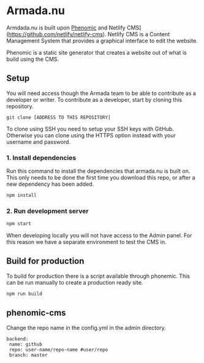 # Armada.nu

Armdada.nu is built upon [Phenomic](https://github.com/MoOx/phenomic) and 
Netlify CMS](https://github.com/netlify/netlify-cms). Netlify CMS is a Content Management System that provides a graphical interface to edit the website. 

Phenomic is a static site generator that creates a website out of what is build using the CMS. 

## Setup
You will need access though the Armada team to be able to contribute as a developer or writer. To contribute as a developer, start by cloning this repository. 

```
git clone [ADDRESS TO THIS REPOSITORY]
```

To clone using SSH you need to setup your SSH keys with GitHub. Otherwise you can clone using the HTTPS option instead with your username and password.

### 1. Install dependencies
Run this command to install the dependencies that armada.nu is built on. This only needs to be done the first time you download this repo, or after a new dependency has been added. 

```sh
npm install
```

### 2. Run development server

```sh
npm start
```

When developing locally you will not have access to the Admin panel. For this reason we have a separate environment to test the CMS in. 

## Build for production
To build for production there is a script available through phonemic. This can be run manually to create a production ready site. 

```sh
npm run build
```

## phenomic-cms

Change the repo name in the config.yml in the admin directory.

    backend:  
     name: github  
     repo: user-name/repo-name #user/repo  
     branch: master


